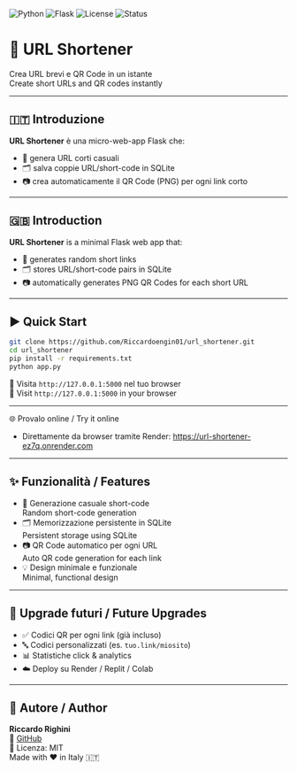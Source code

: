 ![Python](https://img.shields.io/badge/Python-3.10+-blue)
![Flask](https://img.shields.io/badge/Flask-Web_Framework-yellow)
![License](https://img.shields.io/badge/License-MIT-green)
![Status](https://img.shields.io/badge/Status-Active-brightgreen)

# 🔗 URL Shortener

Crea URL brevi e QR Code in un istante  
Create short URLs and QR codes instantly

---

## 🇮🇹 Introduzione

**URL Shortener** è una micro-web-app Flask che:

- 🔐 genera URL corti casuali  
- 🗂️ salva coppie URL/short-code in SQLite  
- 📷 crea automaticamente il QR Code (PNG) per ogni link corto  

---

## 🇬🇧 Introduction

**URL Shortener** is a minimal Flask web app that:

- 🔐 generates random short links  
- 🗂️ stores URL/short-code pairs in SQLite  
- 📷 automatically generates PNG QR Codes for each short URL  

---

## ▶️ Quick Start

```bash
git clone https://github.com/Riccardoengin01/url_shortener.git
cd url_shortener
pip install -r requirements.txt
python app.py
```

🔗 Visita `http://127.0.0.1:5000` nel tuo browser  
🔗 Visit `http://127.0.0.1:5000` in your browser  

---

🌐 Provalo online / Try it online
- Direttamente da browser tramite Render:
https://url-shortener-ez7q.onrender.com

---

## ✨ Funzionalità / Features

- 🔐 Generazione casuale short-code  
  Random short-code generation  
- 🗂️ Memorizzazione persistente in SQLite  
  Persistent storage using SQLite  
- 📷 QR Code automatico per ogni URL  
  Auto QR code generation for each link  
- 💡 Design minimale e funzionale  
  Minimal, functional design  

---

## 📌 Upgrade futuri / Future Upgrades

- ✅ Codici QR per ogni link (già incluso)  
- 🔤 Codici personalizzati (es. `tuo.link/miosito`)  
- 📊 Statistiche click & analytics  
- ☁️ Deploy su Render / Replit / Colab  

---

## 👤 Autore / Author

**Riccardo Righini**  
🔗 [GitHub](https://github.com/Riccardoengin01)  
📝 Licenza: MIT  
Made with ❤️ in Italy 🇮🇹

